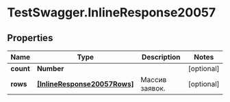 # TestSwagger.InlineResponse20057

## Properties

Name | Type | Description | Notes
------------ | ------------- | ------------- | -------------
**count** | **Number** |  | [optional] 
**rows** | [**[InlineResponse20057Rows]**](InlineResponse20057Rows.md) | Массив заявок. | [optional] 


